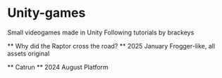 # Unity-games
Small videogames made in Unity
Following tutorials by brackeys

** Why did the Raptor cross the road? ** 
2025 January
Frogger-like, all assets original

** Catrun **
2024 August
Platform
